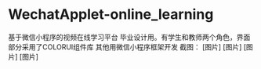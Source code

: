 # WechatApplet-online_learning
基于微信小程序的视频在线学习平台
毕业设计用。有学生和教师两个角色，界面部分采用了COLORUI组件库
其他用微信小程序框架开发
截图：
[图片]
[图片]
[图片]
[图片]
